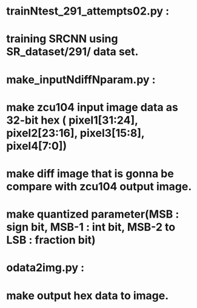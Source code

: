 # trainNtest_291_attempts02.py :
# 		training SRCNN using SR_dataset/291/ data set.
#
# make_inputNdiffNparam.py : 
# 		make zcu104 input image data as 32-bit hex ( pixel1[31:24], pixel2[23:16], pixel3[15:8], pixel4[7:0])
# 		make diff image that is gonna be compare with zcu104 output image.
# 		make quantized parameter(MSB : sign bit, MSB-1 : int bit, MSB-2 to LSB : fraction bit)
#
# odata2img.py :
# 		make output hex data to image.
